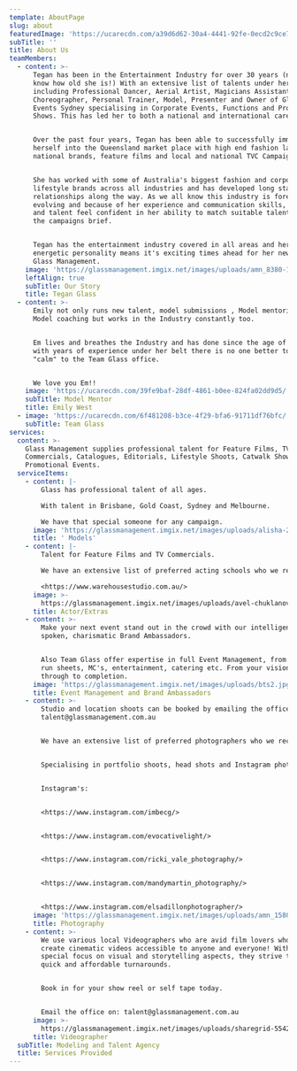 ```yaml
---
template: AboutPage
slug: about
featuredImage: 'https://ucarecdn.com/a39d6d62-30a4-4441-92fe-0ecd2c9ce774/'
subTitle: ''
title: About Us
teamMembers:
  - content: >-
      Tegan has been in the Entertainment Industry for over 30 years (now you
      know how old she is!) With an extensive list of talents under her belt
      including Professional Dancer, Aerial Artist, Magicians Assistant,
      Choreographer, Personal Trainer, Model, Presenter and Owner of Glasshouse
      Events Sydney specialising in Corporate Events, Functions and Producing
      Shows. This has led her to both a national and international career path.


      Over the past four years, Tegan has been able to successfully immerse
      herself into the Queensland market place with high end fashion labels,
      national brands, feature films and local and national TVC Campaigns.


      She has worked with some of Australia's biggest fashion and corporate
      lifestyle brands across all industries and has developed long standing
      relationships along the way. As we all know this industry is forever
      evolving and because of her experience and communication skills, clients
      and talent feel confident in her ability to match suitable talent to fit
      the campaigns brief.


      Tegan has the entertainment industry covered in all areas and her can-do
      energetic personality means it's exciting times ahead for her new chapter:
      Glass Management.
    image: 'https://glassmanagement.imgix.net/images/uploads/amn_8380-1-_preview.jpg'
    leftAlign: true
    subTitle: Our Story
    title: Tegan Glass
  - content: >-
      Emily not only runs new talent, model submissions , Model mentoring and
      Model coaching but works in the Industry constantly too.


      Em lives and breathes the Industry and has done since the age of 6!! So
      with years of experience under her belt there is no one better to bring
      "calm" to the Team Glass office.


      We love you Em!!
    image: 'https://ucarecdn.com/39fe9baf-28df-4861-b0ee-824fa02dd9d5/'
    subTitle: Model Mentor
    title: Emily West
  - image: 'https://ucarecdn.com/6f481208-b3ce-4f29-bfa6-91711df76bfc/'
    subTitle: Team Glass
services:
  content: >-
    Glass Management supplies professional talent for Feature Films, TV
    Commercials, Catalogues, Editorials, Lifestyle Shoots, Catwalk Shows and
    Promotional Events.
  serviceItems:
    - content: |-
        Glass has professional talent of all ages.

        With talent in Brisbane, Gold Coast, Sydney and Melbourne.

        We have that special someone for any campaign.
      image: 'https://glassmanagement.imgix.net/images/uploads/alisha-2.jpg'
      title: ' Models'
    - content: |-
        Talent for Feature Films and TV Commercials.

        We have an extensive list of preferred acting schools who we recommend.

        <https://www.warehousestudio.com.au/>
      image: >-
        https://glassmanagement.imgix.net/images/uploads/avel-chuklanov-509630-unsplash.png
      title: Actor/Extras
    - content: >-
        Make your next event stand out in the crowd with our intelligent, well
        spoken, charismatic Brand Ambassadors.


        Also Team Glass offer expertise in full Event Management, from theming,
        run sheets, MC's, entertainment, catering etc. From your vision right
        through to completion.
      image: 'https://glassmanagement.imgix.net/images/uploads/bts2.jpg'
      title: Event Management and Brand Ambassadors
    - content: >-
        Studio and location shoots can be booked by emailing the office
        talent@glassmanagement.com.au


        We have an extensive list of preferred photographers who we recommend.


        Specialising in portfolio shoots, head shots and Instagram photos.


        Instagram's:


        <https://www.instagram.com/imbecg/>


        <https://www.instagram.com/evocativelight/>


        <https://www.instagram.com/ricki_vale_photography/>


        <https://www.instagram.com/mandymartin_photography/>


        <https://www.instagram.com/elsadillonphotographer/>
      image: 'https://glassmanagement.imgix.net/images/uploads/amn_1580.jpg'
      title: Photography
    - content: >-
        We use various local Videographers who are avid film lovers who want to
        create cinematic videos accessible to anyone and everyone! With a
        special focus on visual and storytelling aspects, they strive to ensure
        quick and affordable turnarounds.


        Book in for your show reel or self tape today.


        Email the office on: talent@glassmanagement.com.au
      image: >-
        https://glassmanagement.imgix.net/images/uploads/sharegrid-554231-unsplash.png
      title: Videographer
  subTitle: Modeling and Talent Agency
  title: Services Provided
---
```


